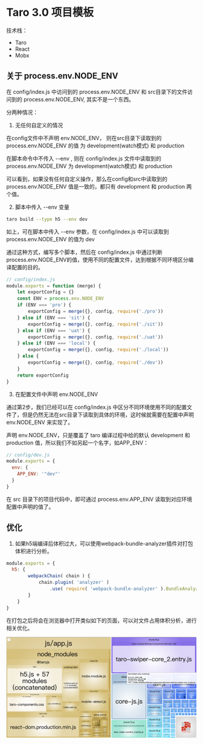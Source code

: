 # Taro 3.0 项目模板

技术栈：
- Taro
- React
- Mobx

## 关于 process.env.NODE_ENV

在 config/index.js 中访问到的 process.env.NODE_ENV 和 src目录下的文件访问到的 process.env.NODE_ENV, 其实不是一个东西。

分两种情况：

1. 无任何自定义的情况

在config文件中不声明 env.NODE_ENV， 则在src目录下读取到的 process.env.NODE_ENV 的值 为 development(watch模式) 和 production

在脚本命令中不传入 --env , 则在 config/index.js 文件中读取到的 process.env.NODE_ENV 为 development(watch模式) 和 production

可以看到，如果没有任何自定义操作，那么在config和src中读取到的 process.env.NODE_ENV 值是一致的，都只有 development 和 production 两个值。

2. 脚本中传入 --env 变量

```bash
taro build --type h5 --env dev
```

如上，可在脚本中传入 --env 参数，在 config/index.js 中可以读取到 process.env.NODE_ENV 的值为 dev

通过这种方式，编写多个脚本，然后在 config/index.js 中通过判断 process.env.NODE_ENV的值，使用不同的配置文件，达到根据不同环境区分编译配置的目的。

```js
// config/index.js
module.exports = function (merge) {
	let exportConfig = {}
	const ENV = process.env.NODE_ENV
	if (ENV === 'pro') {
		exportConfig = merge({}, config, require('./pro'))
	} else if (ENV === 'sit') {
		exportConfig = merge({}, config, require('./sit'))
	} else if (ENV === 'uat') {
		exportConfig = merge({}, config, require('./uat'))
	} else if (ENV === 'local') {
		exportConfig = merge({}, config, require('./local'))
	} else {
		exportConfig = merge({}, config, require('./dev'))
	}
	return exportConfig
}
```

3. 在配置文件中声明 env.NODE_ENV

通过第2步，我们已经可以在 config/index.js 中区分不同环境使用不同的配置文件了，但是仍然无法在src目录下读取到具体的环境，这时候就需要在配置中声明 env.NODE_ENV 来实现了。

声明 env.NODE_ENV，只是覆盖了 taro 编译过程中给的默认 development 和 production 值，所以我们不如另起一个名字，如APP_ENV：

```js
// config/dev.js
module.exports = {
  env: {
    APP_ENV: '"dev"'
  }
}
```

在 src 目录下的项目代码中，即可通过 process.env.APP_ENV 读取到对应环境配置中声明的值了。

## 优化

1. 如果h5端编译后体积过大，可以使用webpack-bundle-analyzer插件对打包体积进行分析。

```js
module.exports = {
  h5: {
		webpackChain( chain ) {
			chain.plugin( 'analyzer' )
				.use( require( 'webpack-bundle-analyzer' ).BundleAnalyzerPlugin, [] )
		}
	}
}
```

在打包之后将会在浏览器中打开类似如下的页面，可以对文件占用体积分析，进行相关优化。

![webpack-bundle-analyzer](./docs/images/webpack-bundle-analyzer.png)
